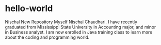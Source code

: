 # hello-world
Nischal New Repository
Myself Nischal Chaudhari. I have recently graduated from Mississippi State University in Accounting major, and minor in Business 
analyst. I am now enrolled in Java training class to learn more about the coding and programming world.
